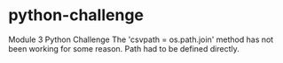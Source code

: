 # python-challenge
Module 3 Python Challenge
The 'csvpath = os.path.join' method has not been working for some reason. Path had to be defined directly.